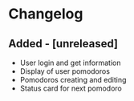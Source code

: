 # Changelog

## Added - [unreleased]

* User login and get information
* Display of user pomodoros
* Pomodoros creating and editing
* Status card for next pomodoro
